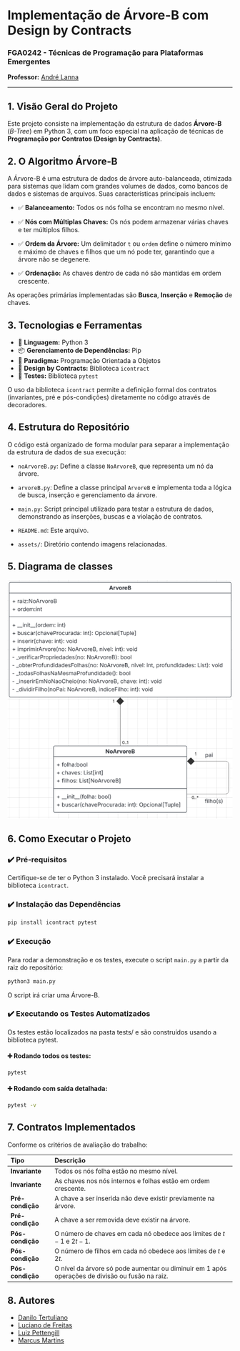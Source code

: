 # Implementação de Árvore-B com Design by Contracts

### FGA0242 - Técnicas de Programação para Plataformas Emergentes

**Professor:** [André Lanna](https://github.com/andrelanna)

-----

## 1. Visão Geral do Projeto

Este projeto consiste na implementação da estrutura de dados **Árvore-B** (*B-Tree*) em Python 3, com um foco especial na aplicação de técnicas de **Programação por Contratos (Design by Contracts)**.

## 2. O Algoritmo Árvore-B

A Árvore-B é uma estrutura de dados de árvore auto-balanceada, otimizada para sistemas que lidam com grandes volumes de dados, como bancos de dados e sistemas de arquivos. Suas características principais incluem:

- ✅ **Balanceamento:** Todos os nós folha se encontram no mesmo nível.

- ✅ **Nós com Múltiplas Chaves:** Os nós podem armazenar várias chaves e ter múltiplos filhos.

- ✅ **Ordem da Árvore:** Um delimitador `t` ou `ordem` define o número mínimo e máximo de chaves e filhos que um nó pode ter, garantindo que a árvore não se degenere.

- ✅ **Ordenação:** As chaves dentro de cada nó são mantidas em ordem crescente.

As operações primárias implementadas são **Busca**, **Inserção** e **Remoção** de chaves.

## 3. Tecnologias e Ferramentas

  * 🐍 **Linguagem:** Python 3
  * 📦 **Gerenciamento de Dependências:** Pip
  * 🧠 **Paradigma:** Programação Orientada a Objetos
  * 🔗 **Design by Contracts:** Biblioteca `icontract`
  * 🧪 **Testes:** Biblioteca `pytest`

O uso da biblioteca `icontract` permite a definição formal dos contratos (invariantes, pré e pós-condições) diretamente no código através de decoradores.

## 4. Estrutura do Repositório

O código está organizado de forma modular para separar a implementação da estrutura de dados de sua execução:

- `noArvoreB.py`: Define a classe `NoArvoreB`, que representa um nó da árvore.

- `arvoreB.py`: Define a classe principal `ArvoreB` e implementa toda a lógica de busca, inserção e gerenciamento da árvore.

- `main.py`: Script principal utilizado para testar a estrutura de dados, demonstrando as inserções, buscas e a violação de contratos.

- `README.md`: Este arquivo.

- `assets/`: Diretório contendo imagens relacionadas.

## 5. Diagrama de classes

![Diagrama de Classes](assets/diagramaDeClasses.png)

## 6. Como Executar o Projeto

### ✔️ Pré-requisitos

Certifique-se de ter o Python 3 instalado. Você precisará instalar a biblioteca `icontract`.

### ✔️ Instalação das Dependências

```bash
pip install icontract pytest
```

### ✔️ Execução

Para rodar a demonstração e os testes, execute o script `main.py` a partir da raiz do repositório:

```bash
python3 main.py
```

O script irá criar uma Árvore-B.

### ✔️ Executando os Testes Automatizados
Os testes estão localizados na pasta tests/ e são construídos usando a biblioteca pytest.

#### ➕ Rodando todos os testes:
```bash
pytest
```

#### ➕ Rodando com saída detalhada:
```bash
pytest -v
```

## 7. Contratos Implementados

Conforme os critérios de avaliação do trabalho:

| Tipo | Descrição |
| :--- | :--- |
| **Invariante** | Todos os nós folha estão no mesmo nível. |
| **Invariante** | As chaves nos nós internos e folhas estão em ordem crescente. |
| **Pré-condição** | A chave a ser inserida não deve existir previamente na árvore. |
| **Pré-condição** | A chave a ser removida deve existir na árvore. |
| **Pós-condição**| O número de chaves em cada nó obedece aos limites de $t-1$ e $2t-1$. |
| **Pós-condição**| O número de filhos em cada nó obedece aos limites de $t$ e $2t$. |
| **Pós-condição**| O nível da árvore só pode aumentar ou diminuir em 1 após operações de divisão ou fusão na raiz. |

## 8. Autores

- [Danilo Tertuliano](https://github.com/DaniloCTM)
- [Luciano de Freitas](https://github.com/luciano-freitas-melo)
- [Luiz Pettengill](https://github.com/LuizPettengill)
- [Marcus Martins](https://github.com/marcusmartinss)
